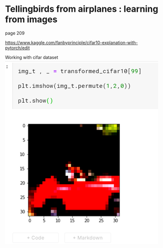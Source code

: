# Tellingbirds from airplanes : learning from images

page 209

https://www.kaggle.com/fanbyprinciple/cifar10-explanation-with-pytorch/edit

Working with cifar dataset
![](normalised_car.png)

